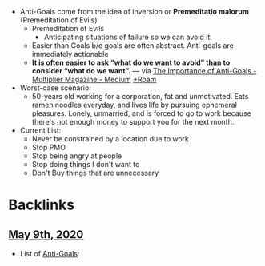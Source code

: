 - Anti-Goals come from the idea of inversion or __Premeditatio malorum__ (Premeditation of Evils)
    - Premeditation of Evils
        - Anticipating situations of failure so we can avoid it.
    - Easier than Goals b/c goals are often abstract. Anti-goals are immediately actionable
    - __It is often easier to ask “what do we want to avoid” than to consider “what do we want”.__ — via [The Importance of Anti-Goals - Multiplier Magazine - Medium](https://medium.com/multiplier-magazine/the-importance-of-anti-goals-26e343fa997) [+Roam](<+Roam.md>)
- Worst-case scenario:
    - 50-years old working for a corporation, fat and unmotivated. Eats ramen noodles everyday, and lives life by pursuing ephemeral pleasures. Lonely, unmarried, and is forced to go to work because there's not enough money to support you for the next month.
- Current List:
    - Never be constrained by a location due to work
    - Stop PMO
    - Stop being angry at people
    - Stop doing things I don't want to
    - Don't Buy things that are unnecessary 

# Backlinks
## [May 9th, 2020](<May 9th, 2020.md>)
- List of [Anti-Goals](<Anti-Goals.md>):

